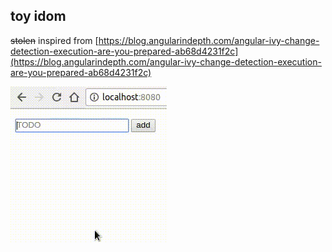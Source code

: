 ## toy idom

~~stolen~~ inspired from [https://blog.angularindepth.com/angular-ivy-change-detection-execution-are-you-prepared-ab68d4231f2c](https://blog.angularindepth.com/angular-ivy-change-detection-execution-are-you-prepared-ab68d4231f2c)

![](./screenshot.gif)
